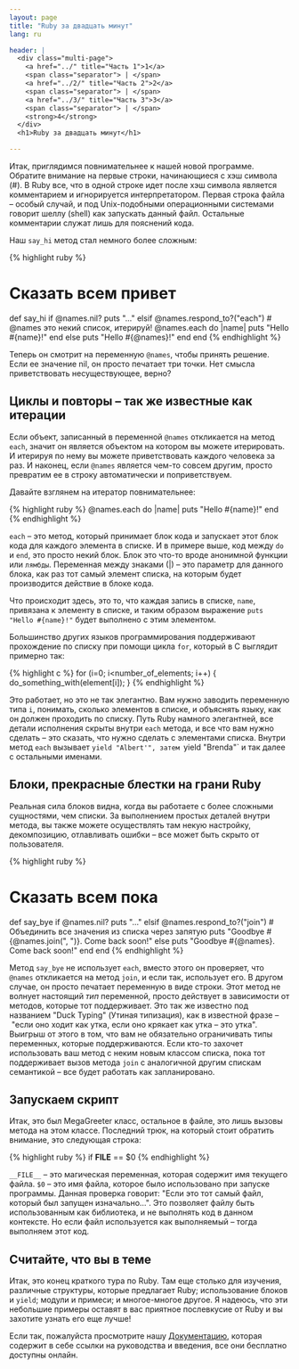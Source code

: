 ```yaml
---
layout: page
title: "Ruby за двадцать минут"
lang: ru

header: |
  <div class="multi-page">
    <a href="../" title="Часть 1">1</a>
    <span class="separator"> | </span>
    <a href="../2/" title="Часть 2">2</a>
    <span class="separator"> | </span>
    <a href="../3/" title="Часть 3">3</a>
    <span class="separator"> | </span>
    <strong>4</strong>
  </div>
  <h1>Ruby за двадцать минут</h1>

---
```


Итак, приглядимся повнимательнее к нашей новой программе. Обратите
внимание на первые строки, начинающиеся с хэш символа (#). В Ruby все,
что в одной строке идет после хэш символа является комментарием и
игнорируется интерпретатором. Первая строка файла – особый случай, и под
Unix-подобными операционными системами говорит шеллу (shell) как
запускать данный файл. Остальные комментарии служат лишь для пояснений
кода.

Наш `say_hi` метод стал немного более сложным:

{% highlight ruby %}
# Сказать всем привет
def say_hi
  if @names.nil?
    puts "..."
  elsif @names.respond_to?("each")
    # @names это некий список, итерируй!
    @names.each do |name|
      puts "Hello #{name}!"
    end
  else
    puts "Hello #{@names}!"
  end
end
{% endhighlight %}

Теперь он смотрит на переменную `@names`, чтобы принять решение. Если
ее значение nil, он просто печатает три точки. Нет смысла приветствовать
несуществующее, верно?

## Циклы и повторы – так же известные как итерации

Если объект, записанный в переменной `@names` откликается на метод
`each`, значит он является объектом на котором вы можете итерировать. И
итерируя по нему вы можете приветствовать каждого человека за раз. И
наконец, если `@names` является чем-то совсем другим, просто превратим
ее в строку автоматически и поприветствуем.

Давайте взглянем на итератор повнимательнее:

{% highlight ruby %}
@names.each do |name|
  puts "Hello #{name}!"
end
{% endhighlight %}

`each` – это метод, который принимает блок кода и запускает этот блок
кода для каждого элемента в списке. И в примере выше, код между `do` и
`end`, это просто некий блок. Блок это что-то вроде анонимной функции
или `лямбды`. Переменная между знаками (|) – это параметр для данного
блока, как раз тот самый элемент списка, на которым будет производится
действие в блоке кода.

Что происходит здесь, это то, что каждая запись в списке, `name`,
привязана к элементу в списке, и таким образом выражение `puts "Hello
#{name}!"` будет выполнено с этим элементом.

Большинство других языков программирования поддерживают прохождение по
списку при помощи цикла `for`, который в C выглядит примерно так:

{% highlight c %}
for (i=0; i<number_of_elements; i++)
{
  do_something_with(element[i]);
}
{% endhighlight %}

Это работает, но это не так элегантно. Вам нужно заводить переменную типа
`i`, понимать, сколько элементов в списке, и объяснять языку, как он
должен проходить по списку. Путь Ruby намного элегантней, все детали
исполнения скрыты внутри `each` метода, и все что вам нужно сделать –
это сказать, что нужно сделать с элементами списка. Внутри метод `each`
вызывает `yield "Albert'", затем `yield "Brenda"` и так далее с
остальными именами.

## Блоки, прекрасные блестки на грани Ruby

Реальная сила блоков видна, когда вы работаете с более сложными
сущностями, чем списки. За выполнением простых деталей внутри метода, вы
также можете осуществлять там некую настройку, декомпозицию, отлавливать
ошибки – все может быть скрыто от пользователя.

{% highlight ruby %}
# Сказать всем пока
def say_bye
  if @names.nil?
    puts "..."
  elsif @names.respond_to?("join")
    # Объединить все значения из списка через запятую
    puts "Goodbye #{@names.join(", ")}.  Come back soon!"
  else
    puts "Goodbye #{@names}.  Come back soon!"
  end
end
{% endhighlight %}

Метод `say_bye` не использует `each`, вместо этого он проверяет, что
`@names` откликается на метод `join`, и если так, использует его. В
другом случае, он просто печатает переменную в виде строки. Этот метод
не волнует настоящий *тип* переменной, просто действует в зависимости
от методов, которые тот поддерживает. Это так же известно под названием
"Duck Typing" (Утиная типизация), как в известной фразе – "если оно
ходит как утка, если оно крякает как утка – это утка". Выигрыш от этого
в том, что вам не обязательно ограничивать типы переменных, которые
поддерживаются. Если кто-то захочет использовать ваш метод с неким новым
классом списка, пока тот поддерживает вызов метода `join` с аналогичной
другим спискам семантикой – все будет работать как запланировано.

## Запускаем скрипт

Итак, это был MegaGreeter класс, остальное в файле, это лишь вызовы
метода на этом классе. Последний трюк, на который стоит обратить
внимание, это следующая строка:

{% highlight ruby %}
if __FILE__ == $0
{% endhighlight %}

`__FILE__` – это магическая переменная, которая содержит имя текущего
файла. `$0` – это имя файла, которое было использовано при запуске
программы. Данная проверка говорит: "Если это тот самый файл, который
был запущен изначально…". Это позволяет файлу быть использованным как
библиотека, и не выполнять код в данном контексте. Но если файл
используется как выполняемый – тогда выполняем этот код.

## Считайте, что вы в теме

Итак, это конец краткого тура по Ruby. Там еще столько для изучения,
различные структуры, которые предлагает Ruby; использование блоков и
`yield`; модули и примеси; и многое-многое другое. Я надеюсь, что эти
небольшие примеры оставят в вас приятное послевкусие от Ruby и вы
захотите узнать его еще лучше!

Если так, пожалуйста просмотрите нашу
[Документацию](/ru/documentation/), которая содержит в себе ссылки на
руководства и введения, все они бесплатно доступны онлайн.

